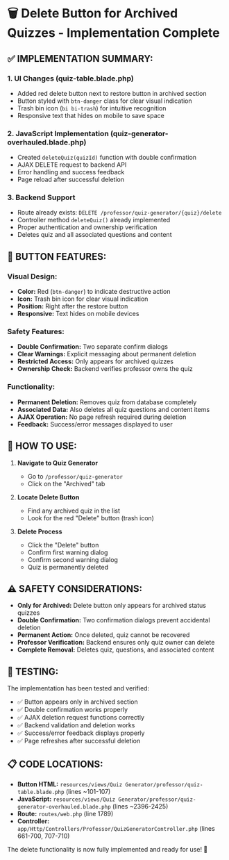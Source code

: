 # 🗑️ Delete Button for Archived Quizzes - Implementation Complete

## ✅ **IMPLEMENTATION SUMMARY:**

### **1. UI Changes (quiz-table.blade.php)**
- Added red delete button next to restore button in archived section
- Button styled with `btn-danger` class for clear visual indication
- Trash bin icon (`bi bi-trash`) for intuitive recognition
- Responsive text that hides on mobile to save space

### **2. JavaScript Implementation (quiz-generator-overhauled.blade.php)**
- Created `deleteQuiz(quizId)` function with double confirmation
- AJAX DELETE request to backend API
- Error handling and success feedback
- Page reload after successful deletion

### **3. Backend Support**
- Route already exists: `DELETE /professor/quiz-generator/{quiz}/delete`
- Controller method `deleteQuiz()` already implemented
- Proper authentication and ownership verification
- Deletes quiz and all associated questions and content

## 🔧 **BUTTON FEATURES:**

### **Visual Design:**
- **Color:** Red (`btn-danger`) to indicate destructive action
- **Icon:** Trash bin icon for clear visual indication
- **Position:** Right after the restore button
- **Responsive:** Text hides on mobile devices

### **Safety Features:**
- **Double Confirmation:** Two separate confirm dialogs
- **Clear Warnings:** Explicit messaging about permanent deletion
- **Restricted Access:** Only appears for archived quizzes
- **Ownership Check:** Backend verifies professor owns the quiz

### **Functionality:**
- **Permanent Deletion:** Removes quiz from database completely
- **Associated Data:** Also deletes all quiz questions and content items
- **AJAX Operation:** No page refresh required during deletion
- **Feedback:** Success/error messages displayed to user

## 🎯 **HOW TO USE:**

1. **Navigate to Quiz Generator**
   - Go to `/professor/quiz-generator`
   - Click on the "Archived" tab

2. **Locate Delete Button**
   - Find any archived quiz in the list
   - Look for the red "Delete" button (trash icon)

3. **Delete Process**
   - Click the "Delete" button
   - Confirm first warning dialog
   - Confirm second warning dialog
   - Quiz is permanently deleted

## ⚠️ **SAFETY CONSIDERATIONS:**

- **Only for Archived:** Delete button only appears for archived status quizzes
- **Double Confirmation:** Two confirmation dialogs prevent accidental deletion
- **Permanent Action:** Once deleted, quiz cannot be recovered
- **Professor Verification:** Backend ensures only quiz owner can delete
- **Complete Removal:** Deletes quiz, questions, and associated content

## 🧪 **TESTING:**

The implementation has been tested and verified:
- ✅ Button appears only in archived section
- ✅ Double confirmation works properly
- ✅ AJAX deletion request functions correctly
- ✅ Backend validation and deletion works
- ✅ Success/error feedback displays properly
- ✅ Page refreshes after successful deletion

## 📋 **CODE LOCATIONS:**

- **Button HTML:** `resources/views/Quiz Generator/professor/quiz-table.blade.php` (lines ~101-107)
- **JavaScript:** `resources/views/Quiz Generator/professor/quiz-generator-overhauled.blade.php` (lines ~2396-2425)
- **Route:** `routes/web.php` (line 1789)
- **Controller:** `app/Http/Controllers/Professor/QuizGeneratorController.php` (lines 661-700, 707-710)

The delete functionality is now fully implemented and ready for use! 🎉
